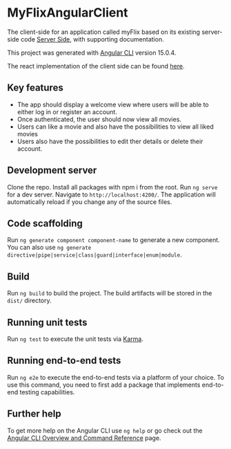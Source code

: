# MyFlixAngularClient
The client-side for an application called myFlix based on its existing server-side code [Server Side](https://github.com/Adeniyi-Bella/movie-API), with supporting documentation.

This project was generated with [Angular CLI](https://github.com/angular/angular-cli) version 15.0.4. 

The react implementation of the client side can be found [here](https://github.com/Adeniyi-Bella/movie-API-client_server).

## Key features
- The app should display a welcome view where users will be able to either log in or register an account.
- Once authenticated, the user should now view all movies.
- Users can like a movie and also have the possibilities to view all liked movies
- Users also have the possibilities to edit ther details or delete their account.

## Development server

Clone the repo. Install all packages with npm i from the root. Run `ng serve` for a dev server. Navigate to `http://localhost:4200/`. The application will automatically reload if you change any of the source files.

## Code scaffolding

Run `ng generate component component-name` to generate a new component. You can also use `ng generate directive|pipe|service|class|guard|interface|enum|module`.

## Build

Run `ng build` to build the project. The build artifacts will be stored in the `dist/` directory.

## Running unit tests

Run `ng test` to execute the unit tests via [Karma](https://karma-runner.github.io).

## Running end-to-end tests

Run `ng e2e` to execute the end-to-end tests via a platform of your choice. To use this command, you need to first add a package that implements end-to-end testing capabilities.

## Further help

To get more help on the Angular CLI use `ng help` or go check out the [Angular CLI Overview and Command Reference](https://angular.io/cli) page.
